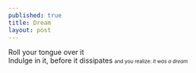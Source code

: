 ```yaml
---
published: true
title: Dream
layout: post
---
```

Roll your tongue over it
<br/>
Indulge in it, before it dissipates <span style="font-size:10px;">and you realize: <i>it was a dream</i></span>